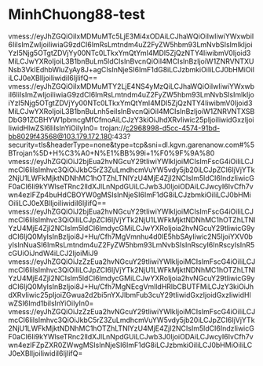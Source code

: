 # MinhChuong88-test
vmess://eyJhZGQiOiIxMDMuMTc5LjE3Mi4xODAiLCJhaWQiOiIwIiwiYWxwbiI6IiIsImZwIjoiIiwiaG9zdCI6ImRsLmtndm4uZ2FyZW5hbm93LmNvbSIsImlkIjoiYzI5Njg5OTgtZDVjYy00NTc0LTkxYmQtYmI4MDI5ZjQzNTY4IiwibmV0Ijoid3MiLCJwYXRoIjoiL3B1bnBuLm5ldCIsInBvcnQiOiI4MCIsInBzIjoiW1ZNRVNTXUNsb3VkIEdhbWluZyAy8J+agCIsInNjeSI6ImF1dG8iLCJzbmkiOiIiLCJ0bHMiOiIiLCJ0eXBlIjoiIiwidiI6IjIifQ==
vmess://eyJhZGQiOiIxMDMuMTY2LjE4NS4yMzQiLCJhaWQiOiIwIiwiYWxwbiI6IiIsImZwIjoiIiwiaG9zdCI6ImRsLmtndm4uZ2FyZW5hbm93LmNvbSIsImlkIjoiYzI5Njg5OTgtZDVjYy00NTc0LTkxYmQtYmI4MDI5ZjQzNTY4IiwibmV0Ijoid3MiLCJwYXRoIjoiL3B1bnBuLnh5eiIsInBvcnQiOiI4MCIsInBzIjoiW1ZNRVNTXSBDbG91ZCBHYW1pbmcgMfCfmoAiLCJzY3kiOiJhdXRvIiwic25pIjoiIiwidGxzIjoiIiwidHlwZSI6IiIsInYiOiIyIn0=
trojan://c2968998-d5cc-4574-91bd-bb8029f43568@103.179.172.180:433?security=tls&headerType=none&type=tcp&sni=dl.kgvn.garenanow.com#%5BTrojan%5D+H%C3%A0+N%E1%BB%99i+1%F0%9F%9A%80
vmess://eyJhZGQiOiJ2bjEua2hvNGcuY29tIiwiYWlkIjoiMCIsImFscG4iOiIiLCJmcCI6IiIsImhvc3QiOiJkbC5rZ3ZuLmdhcmVuYW5vdy5jb20iLCJpZCI6IjVjYTk2NjU1LWFkMjktNDNhMC1hOTZhLTNlYzU4MjE4ZjI2NCIsIm5ldCI6IndzIiwicGF0aCI6Ii9kYWlseTRnc2lldXJlLnNpdGUiLCJwb3J0IjoiODAiLCJwcyI6IvCfh7vwn4ezIFZp4buHdCBOYW0gMSIsInNjeSI6ImF1dG8iLCJzbmkiOiIiLCJ0bHMiOiIiLCJ0eXBlIjoiIiwidiI6IjIifQ==
vmess://eyJhZGQiOiJ2bjEua2hvNGcuY29tIiwiYWlkIjoiMCIsImFscG4iOiIiLCJmcCI6IiIsImhvc3QiOiIiLCJpZCI6IjVjYTk2NjU1LWFkMjktNDNhMC1hOTZhLTNlYzU4MjE4ZjI2NCIsIm5ldCI6ImdycGMiLCJwYXRoIjoia2hvNGcuY29tIiwicG9ydCI6IjQ0MyIsInBzIjoi8J+Hu/Cfh7MgVmnhu4d0IE5hbSAyIiwic2N5IjoiYXV0byIsInNuaSI6ImRsLmtndm4uZ2FyZW5hbm93LmNvbSIsInRscyI6InRscyIsInR5cGUiOiJndW4iLCJ2IjoiMiJ9
vmess://eyJhZGQiOiJzZzEua2hvNGcuY29tIiwiYWlkIjoiMCIsImFscG4iOiIiLCJmcCI6IiIsImhvc3QiOiIiLCJpZCI6IjVjYTk2NjU1LWFkMjktNDNhMC1hOTZhLTNlYzU4MjE4ZjI2NCIsIm5ldCI6ImdycGMiLCJwYXRoIjoia2hvNGcuY29tIiwicG9ydCI6IjQ0MyIsInBzIjoi8J+Hu/Cfh7MgNEcgVmlldHRlbCBUTFMiLCJzY3kiOiJhdXRvIiwic25pIjoiZGwua2d2bi5nYXJlbmFub3cuY29tIiwidGxzIjoidGxzIiwidHlwZSI6Imd1biIsInYiOiIyIn0=
vmess://eyJhZGQiOiJzZzEua2hvNGcuY29tIiwiYWlkIjoiMCIsImFscG4iOiIiLCJmcCI6IiIsImhvc3QiOiJkbC5rZ3ZuLmdhcmVuYW5vdy5jb20iLCJpZCI6IjVjYTk2NjU1LWFkMjktNDNhMC1hOTZhLTNlYzU4MjE4ZjI2NCIsIm5ldCI6IndzIiwicGF0aCI6Ii9kYWlseTRnc2lldXJlLnNpdGUiLCJwb3J0IjoiODAiLCJwcyI6IvCfh7vwn4ezIFZpZXR0ZWwgMSIsInNjeSI6ImF1dG8iLCJzbmkiOiIiLCJ0bHMiOiIiLCJ0eXBlIjoiIiwidiI6IjIifQ=
